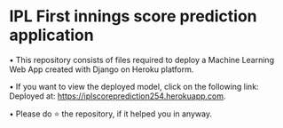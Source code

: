 # IPL First innings score prediction application

• This repository consists of files required to deploy a Machine Learning Web App created with Django on Heroku platform.

• If you want to view the deployed model, click on the following link:
Deployed at: https://iplscoreprediction254.herokuapp.com.

• Please do ⭐ the repository, if it helped you in anyway.
